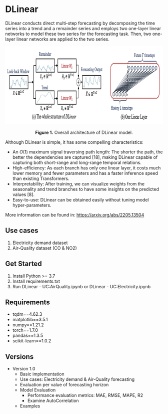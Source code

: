 # DLinear

DLinear conducts direct multi-step forecasting by decomposing the time series into a trend and a remainder series and employs two one-layer linear networks to model these two series for the forecasting task. Then, two one-layer linear networks are applied to the two series.

<p align="center">
<img src=".\utils\pic\DLinear.png" height = "250" alt="" align=center />
<br><br>
<b>Figure 1.</b> Overall architecture of DLinear model.
</p>


Although DLinear is simple, it has some compelling characteristics:

- An $O(1)$ maximum signal traversing path length: The shorter the path, the better the dependencies are captured [18], making DLinear capable of capturing both short-range and long-range temporal relations.
- High-efficiency: As each branch has only one linear layer, it costs much lower memory and fewer parameters and has a faster inference speed than existing Transformers.
- Interpretability: After training, we can visualize weights from the seasonality and trend branches to have some insights on the predicted values [8].
- Easy-to-use: DLinear can be obtained easily without tuning model hyper-parameters.

More information can be found in: https://arxiv.org/abs/2205.13504


## Use cases

1. Electricity demand dataset
2. Air-Quality dataset (CO & NO2)


## Get Started
1. Install Python >= 3.7
2. Install requirements.txt
3. Run DLinear - UC:AirQuality.ipynb or DLinear - UC:Electricity.ipynb

## Requirements
- tqdm==4.62.3
- matplotlib==3.5.1
- numpy==1.21.2
- torch==1.7.0
- pandas==1.3.5
- scikit-learn==1.0.2


## Versions
- Version 1.0
  - Basic implementation
  - Use cases: Electricity demand & Air-Quality forecasting
  - Evaluation per value of forecasting horizon
  - Model Evaluation
    - Performance evaluation metrics: MAE, RMSE, MAPE, R2
    - Examine AutoCorrelation 
  - Examples 
